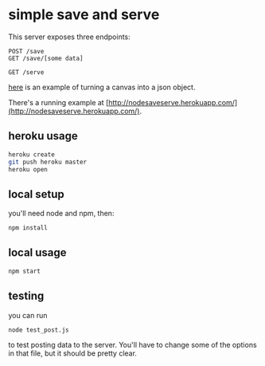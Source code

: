 # simple save and serve

This server exposes three endpoints:

```
POST /save
GET /save/[some data]

GET /serve
```

[here](http://stackoverflow.com/questions/21058707/how-to-convert-a-html5-canvas-image-to-a-json-object) is an example of turning a canvas into a json object.

There's a running example at [http://nodesaveserve.herokuapp.com/](http://nodesaveserve.herokuapp.com/).

## heroku usage

```bash
heroku create
git push heroku master
heroku open
```

## local setup

you'll need node and npm, then:

```bash
npm install
```

## local usage

```bash
npm start
```

## testing

you can run

```bash
node test_post.js
```

to test posting data to the server. You'll have to change some of the options in that file, but it should be pretty clear.
